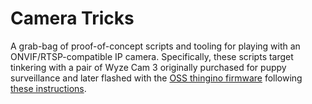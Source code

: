 # Camera Tricks

A grab-bag of proof-of-concept scripts and tooling for playing with an
ONVIF/RTSP-compatible IP camera. Specifically, these scripts target
tinkering with a pair of Wyze Cam 3 originally purchased for puppy
surveillance and later flashed with the [OSS thingino
firmware](https://thingino.com/) following [these
instructions](https://thingino.com/wyze-c3).




